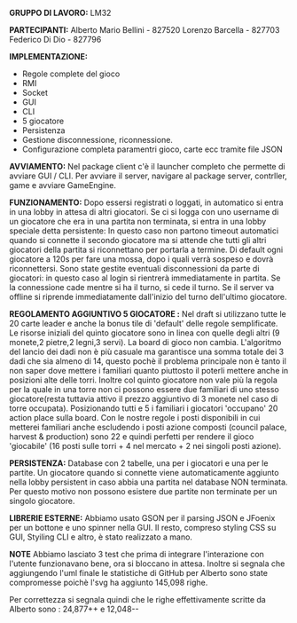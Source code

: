 **GRUPPO DI LAVORO:**
LM32

**PARTECIPANTI:**
Alberto Mario Bellini - 827520
Lorenzo Barcella - 827703
Federico Di Dio - 827796


**IMPLEMENTAZIONE:**
- Regole complete del gioco
- RMI
- Socket
- GUI
- CLI
- 5 giocatore
- Persistenza
- Gestione disconnessione, riconnessione.
- Configurazione completa paramentri gioco, carte ecc tramite file JSON

**AVVIAMENTO:**
Nel package client c'è il launcher completo che permette di avviare GUI / CLI.
Per avviare il server, navigare al package server, contrller, game e avviare GameEngine.

**FUNZIONAMENTO:**
Dopo essersi registrati o loggati, in automatico si entra in una lobby in attesa di altri giocatori.
Se ci si logga con uno username di un giocatore che era in una partita non terminata, si entra in una lobby speciale detta persistente:
In questo caso non partono timeout automatici quando si connette il secondo giocatore ma si attende che tutti gli altri giocatori della partita si riconnettano
per portarla a termine.
Di default ogni giocatore a 120s per fare una mossa, dopo i quali verrà sospeso e dovrà riconnettersi.
Sono state gestite eventuali disconnessioni da parte di giocatori: in questo caso al login si rientrerà immediatamente in partita.
Se la connessione cade mentre si ha il turno, si cede il turno.
Se il server va offline si riprende immediatamente dall'inizio del turno dell'ultimo giocatore.


**REGOLAMENTO AGGIUNTIVO 5 GIOCATORE :**
Nel draft si utilizzano tutte le 20 carte leader e anche la bonus tile di 'default' delle regole semplificate.
Le risorse iniziali del quinto giocatore sono in linea con quelle degli altri (9 monete,2 pietre,2 legni,3 servi).
La board di gioco non cambia.
L'algoritmo del lancio dei dadi non è più casuale ma garantisce una somma totale dei 3 dadi che sia almeno di 14, questo pochè il problema principale non è tanto il non saper dove
mettere i familiari quanto piuttosto il poterli mettere anche in posizioni alte delle torri. Inoltre col quinto giocatore non vale più la regola per la quale in una torre non
ci possono essere due familiari di uno stesso giocatore(resta tuttavia attivo il prezzo aggiuntivo di 3 monete nel caso di torre occupata). Posizionando tutti e 5 i familiari i giocatori
'occupano' 20 action place sulla board. Con le nostre regole i posti disponibili in cui metterei familiari anche escludendo i posti azione composti (council palace, harvest & production)
sono 22 e quindi perfetti per rendere il gioco 'giocabile' (16 posti sulle torri + 4 nel mercato + 2 nei singoli posti azione).

**PERSISTENZA:**
Database con 2 tabelle, una per i giocatori e una per le partite.
Un giocatore quando si connette viene automaticamente aggiunto nella lobby persistent in caso abbia una partita nel database NON terminata.
Per questo motivo non possono esistere due partite non terminate per un singolo giocatore.

**LIBRERIE ESTERNE:**
Abbiamo usato GSON per il parsing JSON e JFoenix per un bottone e uno spinner nella GUI.
Il resto, compreso styling CSS su GUI, Styiling CLI e altro, è stato realizzato a mano.

**NOTE**
Abbiamo lasciato 3 test che prima di integrare l'interazione con l'utente funzionavano bene, ora si bloccano in attesa.
Inoltre si segnala che aggiungendo l'uml finale le statistiche di GitHub per Alberto sono state compromesse poichè l'svg ha aggiunto  145,098 righe.

Per correttezza si segnala quindi che le righe effettivamente scritte da Alberto sono : 24,877++ e 12,048--
